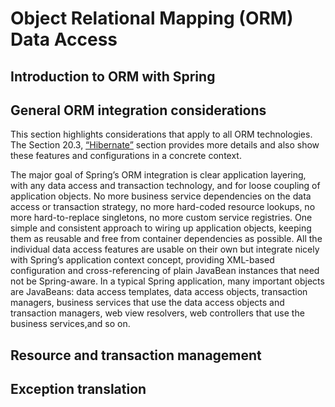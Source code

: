 # Object Relational Mapping (ORM) Data Access

## Introduction to ORM with Spring

## General ORM integration considerations

This section highlights considerations that apply to all ORM technologies. The Section 20.3, [“Hibernate”](https://docs.spring.io/spring/docs/4.3.x/spring-framework-reference/htmlsingle/#orm-hibernate) section provides more details and also show these features and configurations in a concrete context.

The major goal of Spring’s ORM integration is clear application layering, with any data access and transaction technology, and for loose coupling of application objects. No more business service dependencies on the data access or transaction strategy, no more hard-coded resource lookups, no more hard-to-replace singletons, no more custom service registries. One simple and consistent approach to wiring up application objects, keeping them as reusable and free from container dependencies as possible. All the individual data access features are usable on their own but integrate nicely with Spring’s application context concept, providing XML-based configuration and cross-referencing of plain JavaBean instances that need not be Spring-aware. In a typical Spring application, many important objects are JavaBeans: data access templates, data access objects, transaction managers, business services that use the data access objects and transaction managers, web view resolvers, web controllers that use the business services,and so on.

## Resource and transaction management

## Exception translation
